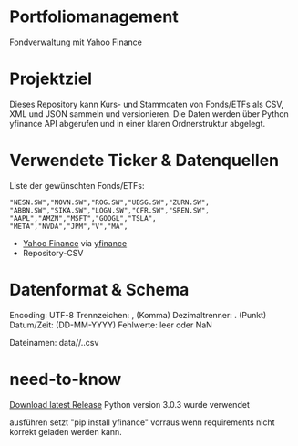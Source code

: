 # Portfoliomanagement

Fondverwaltung mit Yahoo Finance

# Projektziel

Dieses Repository kann Kurs- und Stammdaten von Fonds/ETFs als CSV, XML und JSON sammeln und versionieren.
Die Daten werden über Python yfinance API abgerufen und in einer klaren Ordnerstruktur abgelegt.

# Verwendete Ticker & Datenquellen

Liste der gewünschten Fonds/ETFs:

    "NESN.SW","NOVN.SW","ROG.SW","UBSG.SW","ZURN.SW",
    "ABBN.SW","SIKA.SW","LOGN.SW","CFR.SW","SREN.SW",
    "AAPL","AMZN","MSFT","GOOGL","TSLA",
    "META","NVDA","JPM","V","MA",

- [Yahoo Finance](https://finance.yahoo.com) via [yfinance](https://pypi.org/project/yfinance/)
- Repository-CSV

# Datenformat & Schema

Encoding: UTF-8
Trennzeichen: , (Komma)
Dezimaltrenner: . (Punkt)
Datum/Zeit: (DD-MM-YYYY)
Fehlwerte: leer oder NaN

Dateinamen: data/<layer>/<TICKER>.<typ>.csv

# need-to-know

[Download latest Release](https://github.com/sven-teko/Portfoliomanagement/releases)
Python version 3.0.3 wurde verwendet

ausführen setzt "pip install yfinance" vorraus wenn requirements nicht korrekt geladen werden kann.

